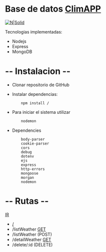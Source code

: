# Base de datos [ClimAPP](https://github.com/MendietaSergio/App-Clima-IBM-CAC)

[![N|Solid](https://nodejs.org/static/images/logo.svg)](https://nodejs.org/es/)



Tecnologias implementadas:
* Nodejs
* Express
* MongoDB


#  -- Instalacion --   

* Clonar repositorio de GitHub
* Instalar dependencias:

    ```bsh
        npm install /
    ```
* Para iniciar el sistema  utilizar 
   
    ```bash
        nodemon
    ```

* Dependencies
    ```
        body-parser
        cookie-parser
        cors
        debug
        dotenv
        ejs
        express
        http-errors
        mongoose
        morgan
        nodemon
    ```

 #  -- Rutas --
 
 
   [IR](https://bd-app-clima-j6vn1h7fk-mendietasergio.vercel.app/)

   * [/](https://bd-app-clima-j6vn1h7fk-mendietasergio.vercel.app/)
   * /listWeather   [GET](https://bd-app-clima-j6vn1h7fk-mendietasergio.vercel.app/listWeather)
   * /listWeather   (POST)
   * /detailWeather [GET](https://bd-app-clima-j6vn1h7fk-mendietasergio.vercel.app/detailWeather)
   * /delete/:id    (DELETE)
